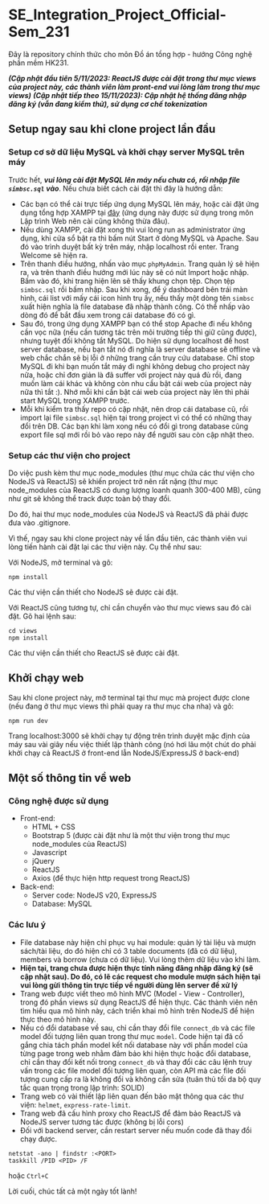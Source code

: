 # SE_Integration_Project_Official-Sem_231
Đây là repository chính thức cho môn Đồ án tồng hợp - hướng Công nghệ phần mềm HK231.

***(Cập nhật đầu tiên 5/11/2023: ReactJS được cài đặt trong thư mục views của project này, các thành viên làm pront-end vui lòng làm trong thư mục views)***
***(Cập nhật tiếp theo 15/11/2023): Cập nhật hệ thống đăng nhập đăng ký (vẫn đang kiểm thử), sử dụng cơ chế tokenization***

## Setup ngay sau khi clone project lần đầu
### Setup cơ sở dữ liệu MySQL và khởi chạy server MySQL trên máy
Trước hết, ***vui lòng cài đặt MySQL lên máy nếu chưa có, rồi nhập file `simbsc.sql` vào***. Nếu chưa biết cách cài đặt thì đây là hướng dẫn:
- Các bạn có thể cài trực tiếp ứng dụng MySQL lên máy, hoặc cài đặt ứng dụng tổng hợp XAMPP tại [đây](https://www.apachefriends.org/download.html) (ứng dụng này được sử dụng trong môn Lập trình Web nên cài cũng không thừa đâu).
- Nếu dùng XAMPP, cài đặt xong thì vui lòng run as administrator ứng dụng, khi cửa sổ bật ra thì bấm nút Start ở dòng MySQL và Apache. Sau đó vào trình duyệt bất kỳ trên máy, nhập localhost rồi enter. Trang Welcome sẽ hiện ra.
- Trên thanh điều hướng, nhấn vào mục `phpMyAdmin`. Trang quản lý sẽ hiện ra, và trên thanh điều hướng mới lúc này sẽ có nút Import hoặc nhập. Bấm vào đó, khi trang hiện lên sẽ thấy khung chọn tệp. Chọn tệp `simbsc.sql` rồi bấm nhập. Sau khi xong, để ý dashboard bên trái màn hình, cái list với mấy cái icon hình trụ ấy, nếu thấy một dòng tên `simbsc` xuất hiện nghĩa là file database đã nhập thành công. Có thể nhấp vào dòng đó để bắt đầu xem trong cái database đó có gì.
- Sau đó, trong ứng dụng XAMPP bạn có thể stop Apache đi nếu không cần vọc nữa (nếu cần tương tác trên môi trường tiếp thì giữ cũng được), nhưng tuyệt đối không tắt MySQL. Do hiện sử dụng localhost để host server database, nếu bạn tắt nó đi nghĩa là server database sẽ offline và web chắc chắn sẽ bị lỗi ở những trang cần truy cứu database. Chỉ stop MySQL đi khi bạn muốn tắt máy đi nghỉ không debug cho project này nữa, hoặc chỉ đơn giản là đã suffer với project này quá đủ rồi, đang muốn làm cái khác và không còn nhu cầu bật cái web của project này nữa thì tắt :). Nhớ mỗi khi cần bật cái web của project này lên thì phải start MySQL trong XAMPP trước.
- Mỗi khi kiểm tra thấy repo có cập nhật, nên drop cái database cũ, rồi import lại file `simbsc.sql` hiện tại trong project vì có thể có những thay đổi trên DB. Các bạn khi làm xong nếu có đổi gì trong database cũng export file sql mới rồi bỏ vào repo này để người sau còn cập nhật theo.
### Setup các thư viện cho project
Do việc push kèm thư mục node_modules (thư mục chứa các thư viện cho NodeJS và ReactJS) sẽ khiến project trở nên rất nặng (thư mục node_modules của ReactJS có dung lượng loanh quanh 300-400 MB), cũng như git sẽ không thể track được toàn bộ thay đổi.

Do đó, hai thư mục node_modules của NodeJS và ReactJS đã phải được đưa vào .gitignore.

Vì thế, ngay sau khi clone project này về lần đầu tiên, các thành viên vui lòng tiến hành cài đặt lại các thư viện này. Cụ thể như sau:

Với NodeJS, mở terminal và gõ:
```
npm install
```
Các thư viện cần thiết cho NodeJS sẽ được cài đặt.

Với ReactJS cũng tương tự, chỉ cần chuyển vào thư mục views sau đó cài đặt. Gõ hai lệnh sau:
```
cd views
npm install
```
Các thư viện cần thiết cho ReactJS sẽ được cài đặt.

## Khởi chạy web
Sau khi clone project này, mở terminal tại thư mục mà project được clone (nếu đang ở thư mục views thì phải quay ra thư mục cha nha) và gõ:
```
npm run dev
```
Trang localhost:3000 sẽ khởi chạy tự động trên trình duyệt mặc định của máy sau vài giây nếu việc thiết lập thành công (nó hơi lâu một chút do phải khởi chạy cả ReactJS ở front-end lẫn NodeJS/ExpressJS ở back-end)

## Một số thông tin về web
### Công nghệ được sử dụng
- Front-end:
    - HTML + CSS
    - Bootstrap 5 (được cài đặt như là một thư viện trong thư mục node_modules của ReactJS)
    - Javascript
    - jQuery
    - ReactJS
    - Axios (để thực hiện http request trong ReactJS)
- Back-end:
    - Server code: NodeJS v20, ExpressJS
    - Database: MySQL

### Các lưu ý
- File database này hiện chỉ phục vụ hai module: quản lý tài liệu và mượn sách/tài liệu, do đó hiện chỉ có 3 table documents (đã có dữ liệu), members và borrow (chưa có dữ liệu). Vui lòng thêm dữ liệu vào khi làm. 
- **Hiện tại, trang chưa được hiện thực tính năng đăng nhập đăng ký (sẽ cập nhật sau). Do đó, có lẽ các request cho module mượn sách hiện tại vui lòng gừi thông tin trực tiếp về người dùng lên server đề xử lý**
- Trang web được viết theo mô hình MVC (Model - View - Controller), trong đó phần views sử dụng ReactJS để hiện thực. Các thành viên nên tìm hiểu qua mô hình này, cách triển khai mô hình trên NodeJS để hiện thực theo mô hình này.
- Nếu có đổi database về sau, chỉ cần thay đổi file `connect_db` và các file model đối tượng liên quan trong thư mục `model`. Code hiện tại đã cố gắng chia tách phần model kết nối database này với phần model của từng page trong web nhằm đảm bảo khi hiện thực hoặc đổi database, chỉ cần thay đổi kết nối trong `connect_db` và thay đổi các câu lệnh truy vấn trong các file model đối tượng liên quan, còn API mà các file đối tượng cung cấp ra là không đổi và không cần sửa (tuân thủ tối da bộ quy tắc quan trọng trong lập trình: SOLID)
- Trang web có vài thiết lập liên quan đến bảo mật thông qua các thư viện: `helmet`, `express-rate-limit`.
- Trang web đã cấu hình proxy cho ReactJS để đảm bảo ReactJS và NodeJS server tương tác được (không bị lỗi cors)
- Đối với backend server, cần restart server nếu muốn code đã thay đổi chạy được.
```
netstat -ano | findstr :<PORT>
taskkill /PID <PID> /F
```
hoặc ```Ctrl+C```

Lời cuối, chúc tất cả một ngày tốt lành!
